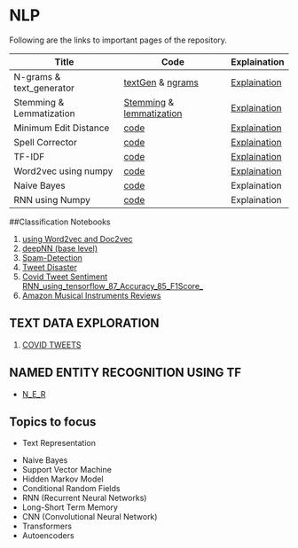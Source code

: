 # NLP 
Following are the links to important pages of the repository. 

| Title | Code | Explaination |
|------|-----|-----|
| N-grams & text_generator| [textGen](https://github.com/rushikeshnaik779/PracticeForNLP/blob/main/ngrams/Basic_Language_Model_.ipynb) & [ngrams](https://github.com/rushikeshnaik779/PracticeForNLP/blob/main/ngrams/Creating_Ngrams.ipynb) | [Explaination](https://github.com/rushikeshnaik779/PracticeForNLP/blob/main/ngrams/README.md) | 
| Stemming & Lemmatization| [Stemming](https://github.com/rushikeshnaik779/PracticeForNLP/blob/main/Stemming-Lemmatization/Stemming.ipynb) & [lemmatization](https://github.com/rushikeshnaik779/PracticeForNLP/blob/main/Stemming-Lemmatization/Lemma.ipynb) | [Explaination](https://github.com/rushikeshnaik779/PracticeForNLP/blob/main/Stemming-Lemmatization/README.md) | 
| Minimum Edit Distance| [code](https://github.com/rushikeshnaik779/PracticeForNLP/blob/main/Minimum_Edit_Distance/minimum_Edit_distance.ipynb) | [Explaination](https://github.com/rushikeshnaik779/PracticeForNLP/blob/main/Minimum_Edit_Distance/README.md) | 
| Spell Corrector | [code](https://github.com/rushikeshnaik779/PracticeForNLP/blob/main/spell_corrector/Spell_Correction.ipynb) | [Explaination](https://github.com/rushikeshnaik779/PracticeForNLP/blob/main/spell_corrector/README.md) | 
| TF-IDF| [code](https://github.com/rushikeshnaik779/PracticeForNLP/blob/main/tfidfFromScratch/TF_IDF_from_Scratch.ipynb) | [Explaination](https://github.com/rushikeshnaik779/PracticeForNLP/blob/main/tfidfFromScratch/README.md) | 
| Word2vec using numpy | [code](https://github.com/rushikeshnaik779/PracticeForNLP/blob/main/word2vec_using_numpy/word2vec_skipgram_v1.ipynb) | [Explaination](https://github.com/rushikeshnaik779/PracticeForNLP/blob/main/word2vec_using_numpy/README.md) | 
| Naive Bayes| [code](https://github.com/rushikeshnaik779/EDA/blob/master/Naive_Bayes_with_Python.ipynb) | Explaination | 
| RNN using Numpy| [code](https://github.com/rushikeshnaik779/PracticeForNLP/blob/main/rnn_from_scratch/RNN_from_scartch.ipynb) | Explaination | 

##Classification Notebooks 
1. [using Word2vec and Doc2vec](https://github.com/rushikeshnaik779/classification_algorithms_miscellaneous/blob/main/D2V_W2V.ipynb)
2. [deepNN (base level)](https://github.com/rushikeshnaik779/classification_algorithms_miscellaneous/blob/main/DeepNN.ipynb)
3. [Spam-Detection](https://github.com/rushikeshnaik779/sms_spam/blob/main/SMS_spam_detection_.ipynb)
4. [Tweet Disaster](https://github.com/rushikeshnaik779/PracticeForNLP/blob/main/NLP_tweet_disaster/NLP_with_Tweet.ipynb)
5. [Covid Tweet Sentiment RNN_using_tensorflow_87_Accuracy_85_F1Score_](https://github.com/rushikeshnaik779/PracticeForNLP/blob/main/text_classifiers/RNN_using_tensorflow_87_Accuracy_85_F1Score_.ipynb)
6. [Amazon Musical Instruments Reviews](https://github.com/rushikeshnaik779/PracticeForNLP/blob/main/text_classifiers/Amazon_Musical_Instruments_Reviews_.ipynb)

## TEXT DATA EXPLORATION 
1. [COVID TWEETS](https://github.com/rushikeshnaik779/PracticeForNLP/blob/main/exploration/Basic_EDA_and_Visualization_of_covid_tweets.ipynb)

## NAMED ENTITY RECOGNITION USING TF
* [N_E_R](https://github.com/rushikeshnaik779/PracticeForNLP/blob/main/N_E_R/NER.ipynb)

## Topics to focus 

* Text Representation 
- Naive Bayes 
- Support Vector Machine 
- Hidden Markov Model 
- Conditional Random Fields 
- RNN (Recurrent Neural Networks)
- Long-Short Term Memory 
- CNN (Convolutional Neural Network) 
- Transformers 
- Autoencoders 

